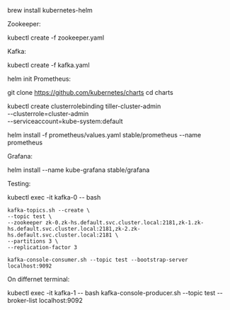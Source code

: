 brew install kubernetes-helm

Zookeeper:

kubectl create -f zookeeper.yaml

Kafka:

kubectl create -f kafka.yaml

helm init
Prometheus:

git clone https://github.com/kubernetes/charts
cd charts

kubectl create clusterrolebinding tiller-cluster-admin \
    --clusterrole=cluster-admin \
    --serviceaccount=kube-system:default
    
helm install -f prometheus/values.yaml stable/prometheus --name prometheus



Grafana:
    
helm install --name kube-grafana stable/grafana

    
Testing:

kubectl exec -it kafka-0 -- bash

    kafka-topics.sh --create \
    --topic test \
    --zookeeper zk-0.zk-hs.default.svc.cluster.local:2181,zk-1.zk-hs.default.svc.cluster.local:2181,zk-2.zk-hs.default.svc.cluster.local:2181 \
    --partitions 3 \
    --replication-factor 3

    kafka-console-consumer.sh --topic test --bootstrap-server localhost:9092

On differnet terminal:

kubectl exec -it kafka-1 -- bash
    kafka-console-producer.sh --topic test --broker-list localhost:9092
    
